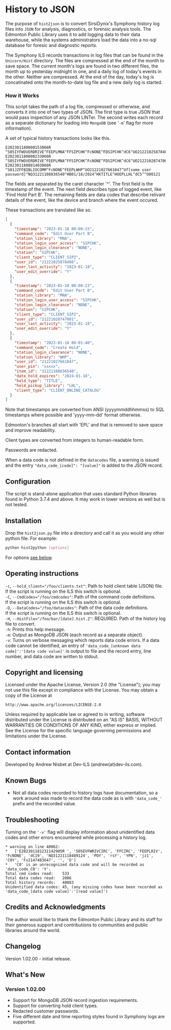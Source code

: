 # History to JSON

The purpose of `hist2json` is to convert SirsiDynix's Symphony history log files into `JSON` for analysis, diagnostics, or forensic analysis tools. The Edmonton Public Library uses it to add logging data to their data warehouse, while the systems administrators load the data into a no-sql database for foresic and diagnostic reports.

The Symphony ILS records transactions in log files that can be found in the `Unicorn/Hist` directory. The files are compressed at the end of the month to save space. The current month's logs are found in two different files, the month up to yesterday midnight in one, and a daily log of today's events in the other. Neither are compressed. At the end of the day, today's log is concatinated onto the month-to-date log file and a new daily log is started.

### How it Works

This script takes the path of a log file, compressed or otherwise, and converts it into one of two types of JSON. The first type is true JSON that would pass inspection of any JSON LINTer. The second writes each record as a separate dictionary for loading into `MongoDB` (see '`-m`' flag for more information).

A set of typical history transactions looks like this.

```
E202301180000153066R ^S05IYFWOVERDRIVE^FEEPLMNA^FFSIPCHK^FcNONE^FDSIPCHK^dC6^UO21221025878486^UK1/18/2023^OAY^^O
E202301180000233066R ^S05IYFWOVERDRIVE^FEEPLMNA^FFSIPCHK^FcNONE^FDSIPCHK^dC6^UO21221028747001^UK1/18/2023^OAY^^O
E202301180001403066R ^S01JZFFBIBLIOCOMM^FcNONE^FEEPLWHP^UO21221027661047^Uf[some user password]^NQ31221108836540^HB01/18/2024^HKTITLE^HOEPLLHL^dC5^^O00121
```

The fields are separated by the caret character '^'. The first field is the timestamp of the event. The next field describes type of logged event, like 'Find Hold Part B'. The remaining fields are data codes that describe relivant details of the event, like the device and branch where the event occured.


These transactions are translated like so.
```json
[
  {
    "timestamp": "2023-01-18 00:00:15",
    "command_code": "Edit User Part B",
    "station_library": "MNA",
    "station_login_user_access": "SIPCHK",
    "station_login_clearance": "NONE",
    "station": "SIPCHK",
    "client_type": "CLIENT_SIP2",
    "user_id": "21221025878486",
    "user_last_activity": "2023-01-18",
    "user_edit_override": "Y"
  },
  {
    "timestamp": "2023-01-18 00:00:23",
    "command_code": "Edit User Part B",
    "station_library": "MNA",
    "station_login_user_access": "SIPCHK",
    "station_login_clearance": "NONE",
    "station": "SIPCHK",
    "client_type": "CLIENT_SIP2",
    "user_id": "21221028747001",
    "user_last_activity": "2023-01-18",
    "user_edit_override": "Y"
  },
  {
    "timestamp": "2023-01-18 00:01:40",
    "command_code": "Create Hold",
    "station_login_clearance": "NONE",
    "station_library": "WHP",
    "user_id": "21221027661047",
    "user_pin": "xxxxx",
    "item_id": "31221108836540",
    "date_hold_expires": "2024-01-18",
    "hold_type": "TITLE",
    "hold_pickup_library": "LHL",
    "client_type": "CLIENT_ONLINE_CATALOG"
  }
]
```

Note that timestamps are converted from ANSI (yyyymmddhhmmss) to SQL timestamps where possible and 'yyyy-mm-dd' format otherwise.

Edmonton's branches all start with 'EPL' and that is removed to save space and improve readability. 

Client types are converted from integers to human-readable form.

Passwords are redacted.

When a data code is not defined in the `datacodes` file, a warning is issued and the entry `"data_code_[code]": "[value]"` is added to the JSON record.

## Configuration

The script is stand-alone application that uses standard Python libraries found in Python 3.7.4 and above. It may work in lower versions as well but is not tested.

## Installation

Drop the `hist2json.py` file into a directory and call it as you would any other python file. For example:
```bash
python hist2python [options]
```
For options [see below](#operation_instructions).

## Operating instructions


`-c`, `--hold_client="/foo/clients.txt"`: Path to hold client table (JSON) file.
    If the script is running on the ILS this switch is optional.  
`-C`, `--CmdCodes="/foo/cmdcodes"`: Path of the command code definitions.  
    If the script is running on the ILS this switch is optional.  
`-D`, `--DataCodes="/foo/datacodes"`: Path of the data code definitions.  
    If the script is running on the ILS this switch is optional.  
`-H`, `--HistFile="/foo/bar/[date].hist.Z"`: REQUIRED. Path of the history log file to convert.  
`-h`: Prints this help message.  
`-m`: Output as MongoDB JSON (each record as a separate object).  
`-v`: Turns on verbose messaging which reports data code errors. If a data code cannot be identified, an entry of `'data_code_[unknown data code]':'[data code value]'` is output to file and the record entry, line number, and data code are written to stdout.  


## Copyright and licensing

Licensed under the Apache License, Version 2.0 (the "License");
you may not use this file except in compliance with the License.
You may obtain a copy of the License at

    http://www.apache.org/licenses/LICENSE-2.0

Unless required by applicable law or agreed to in writing, software
distributed under the License is distributed on an "AS IS" BASIS,
WITHOUT WARRANTIES OR CONDITIONS OF ANY KIND, either express or implied.
See the License for the specific language governing permissions and
limitations under the License.

## Contact information

Developed by Andrew Nisbet at Dev-ILS (andrew(at)dev-ils.com).

## Known Bugs

* Not all data codes recorded to history logs have documentation, so a work around was made to record the data code as is with `'data_code_'` prefix and the recorded value.

## Troubleshooting

Turning on the `'-v'` flag will display information about unidentified data codes and other errors encountered while processing a history log.

```
* warning on line 40062:
*   ['E202301181231142905R ', 'S05EVFWRIVCIRC', 'FFCIRC', 'FEEPLRIV', 'FcNONE', 'dC19', 'NQ31221118489124', 'POY', 'rsY', 'YPN', 'jz1', 'C0Y', 'Fv2147483647', '', 'O']
*   'C0' is an unrecognized data code and will be recorded as 'data_code_C0': 'Y'.
Total cmd codes read:    533
Total data codes read:   2086
Total history records:   40083
Unidentified data codes: 45, (any missing codes have been recorded as 'data_code_[data code value]':'[read value]')
```

## Credits and Acknowledgments

The author would like to thank the Edmonton Public Library and its staff for their generous support and contributions to communities and public libraries around the world.

## Changelog

Version 1.02.00 - initial release.

## What's New

### Version 1.02.00
* Support for MongoDB JSON record ingestion requirements.
* Support for converting hold client types.
* Redacted customer passwords.
* Five different date and time reporting styles found in Symphony logs are supported.